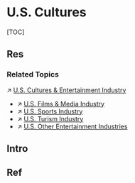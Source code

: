 # U.S. Cultures

[TOC]



## Res
### Related Topics
↗ [U.S. Cultures & Entertainment Industry](../U.S.%20Economics/U.S.%20Tertiary%20Economical%20Sector/U.S.%20Cultures%20&%20Entertainment%20Industry/U.S.%20Cultures%20&%20Entertainment%20Industry.md)
- ↗ [U.S. Films & Media Industry](../U.S.%20Economics/U.S.%20Tertiary%20Economical%20Sector/U.S.%20Cultures%20&%20Entertainment%20Industry/U.S.%20Films%20&%20Media%20Industry/U.S.%20Films%20&%20Media%20Industry.md)
- ↗ [U.S. Sports Industry](../U.S.%20Economics/U.S.%20Tertiary%20Economical%20Sector/U.S.%20Cultures%20&%20Entertainment%20Industry/U.S.%20Sports%20Industry/U.S.%20Sports%20Industry.md)
- ↗ [U.S. Turism Industry](../U.S.%20Economics/U.S.%20Tertiary%20Economical%20Sector/U.S.%20Cultures%20&%20Entertainment%20Industry/U.S.%20Turism%20Industry/U.S.%20Turism%20Industry.md)
- ↗ [U.S. Other Entertainment Industries](../U.S.%20Economics/U.S.%20Tertiary%20Economical%20Sector/U.S.%20Cultures%20&%20Entertainment%20Industry/U.S.%20Other%20Entertainment%20Industries/U.S.%20Other%20Entertainment%20Industries.md)



## Intro



## Ref
